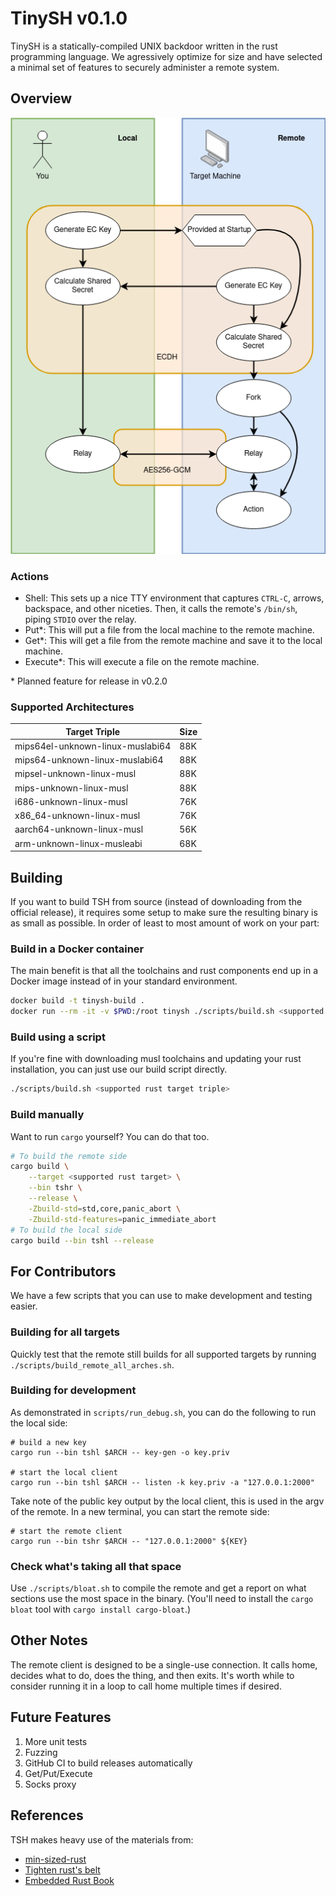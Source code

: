 # TinySH v0.1.0

TinySH is a statically-compiled UNIX backdoor written in the rust programming language.
We agressively optimize for size and have selected a minimal set of features 
to securely administer a remote system.

## Overview

![Control Flow Graph](/docs/images/control-flow.png)

### Actions

- Shell: This sets up a nice TTY environment that captures `CTRL-C`, arrows, backspace, and other niceties.
Then, it calls the remote's `/bin/sh`, piping `STDIO` over the relay.
- Put\*: This will put a file from the local machine to the remote machine.
- Get\*: This will get a file from the remote machine and save it to the local machine.
- Execute\*: This will execute a file on the remote machine.

\* Planned feature for release in v0.2.0

### Supported Architectures

| Target Triple                     | Size      |
| --------------------------------- | --------- |
| mips64el-unknown-linux-muslabi64  | 88K       |
| mips64-unknown-linux-muslabi64    | 88K       |
| mipsel-unknown-linux-musl         | 88K       |
| mips-unknown-linux-musl           | 88K       |
| i686-unknown-linux-musl           | 76K       |
| x86\_64-unknown-linux-musl        | 76K       |
| aarch64-unknown-linux-musl        | 56K       |
| arm-unknown-linux-musleabi        | 68K       |

## Building

If you want to build TSH from source (instead of downloading from the official
release), it requires some setup to make sure the resulting binary is as small
as possible. In order of least to most amount of work on your part:

### Build in a Docker container

The main benefit is that all the toolchains and rust components end up in a
Docker image instead of in your standard environment.

```bash
docker build -t tinysh-build .
docker run --rm -it -v $PWD:/root tinysh ./scripts/build.sh <supported rust target triple> 
```

### Build using a script

If you're fine with downloading musl toolchains and updating your rust
installation, you can just use our build script directly.

```bash
./scripts/build.sh <supported rust target triple>
```

### Build manually

Want to run `cargo` yourself? You can do that too.

```bash
# To build the remote side
cargo build \
    --target <supported rust target> \
    --bin tshr \
    --release \
    -Zbuild-std=std,core,panic_abort \
    -Zbuild-std-features=panic_immediate_abort
# To build the local side
cargo build --bin tshl --release
```

## For Contributors

We have a few scripts that you can use to make development and testing easier.

### Building for all targets

Quickly test that the remote still builds for all supported targets by running
`./scripts/build_remote_all_arches.sh`.

### Building for development

As demonstrated in `scripts/run_debug.sh`, you can do the following to run the local side:

```
# build a new key
cargo run --bin tshl $ARCH -- key-gen -o key.priv

# start the local client
cargo run --bin tshl $ARCH -- listen -k key.priv -a "127.0.0.1:2000"
```

Take note of the public key output by the local client, this is used in the argv of the remote.
In a new terminal, you can start the remote side:

```
# start the remote client
cargo run --bin tshr $ARCH -- "127.0.0.1:2000" ${KEY}
```

### Check what's taking all that space

Use `./scripts/bloat.sh` to compile the remote and get a report on what
sections use the most space in the binary. (You'll need to install the `cargo
bloat` tool with `cargo install cargo-bloat`.)

## Other Notes

The remote client is designed to be a single-use connection. 
It calls home, decides what to do, does the thing, and then exits.
It's worth while to consider running it in a loop to call home multiple times if desired.

## Future Features

1. More unit tests
1. Fuzzing
1. GitHub CI to build releases automatically
1. Get/Put/Execute
1. Socks proxy

## References

TSH makes heavy use of the materials from:
- [min-sized-rust](https://github.com/johnthagen/min-sized-rust)
- [Tighten rust's belt](https://dl.acm.org/doi/abs/10.1145/3519941.3535075)
- [Embedded Rust Book](https://docs.rust-embedded.org/book/)
